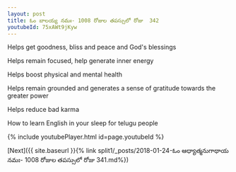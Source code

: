 ```yaml
---
layout: post
title: ఓం బాలయ్య నమః- 1008 రోజుల తపస్సులో రోజు  342
youtubeId: 75xAWt9jKyw
---
```

 
 
Helps get goodness, bliss and peace and God's blessings
 
Helps remain focused, help generate inner energy 
 
Helps boost physical and mental health 
 
Helps remain grounded and generates a sense of gratitude towards the greater power 
 
Helps reduce bad karma
 
How to learn English in your sleep for telugu people
 
 
 
 


{% include youtubePlayer.html id=page.youtubeId %}
 
[Next]({{ site.baseurl }}{% link split1/_posts/2018-01-24-ఓం ఆధ్యాత్మనుగాథాయ నమః- 1008 రోజుల తపస్సులో రోజు  341.md%})
 
